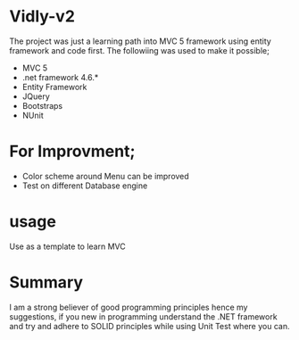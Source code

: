 # Vidly-v2
The project was just a learning path into MVC 5 framework using entity framework and code first.  The followiing was used to make it possible;
 - MVC 5
 - .net framework 4.6.*
 - Entity Framework
 - JQuery
 - Bootstraps
 - NUnit 
 
# For Improvment;
 - Color scheme around Menu can be improved
 - Test on different Database engine
 
# usage
Use as a template to learn MVC 

# Summary
I am a strong believer of good programming principles hence my suggestions, if you new in programming understand the .NET framework 
and try and adhere to SOLID principles while using Unit Test where you can.



